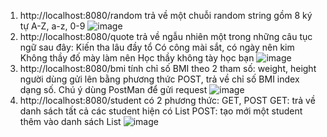 1. http://localhost:8080/random trả về một chuỗi random string gồm 8 ký tự A-Z, a-z, 0-9
   ![image](https://user-images.githubusercontent.com/95962543/168327502-0d5a61bd-a8f7-4337-9599-a7f6d56437d6.png)
2. http://localhost:8080/quote trả về ngẫu nhiên một trong những câu tục ngữ sau đây:
   Kiến tha lâu đầy tổ
   Có công mài sắt, có ngày nên kim
   Không thầy đố mày làm nên
   Học thầy không tày học bạn
   ![image](https://user-images.githubusercontent.com/95962543/168329755-7dcd1af9-d5d7-44e1-8dcb-6107f831e583.png)
3. http://localhost:8080/bmi tính chỉ số BMI theo 2 tham số: weight, height người dùng gửi lên bằng phương thức POST, trả về chỉ số BMI index dạng số. Chú ý dùng PostMan để gửi request
   ![image](https://user-images.githubusercontent.com/95962543/168409759-ace18c24-8941-4e67-96dc-095f2a5eae47.png)
4. http://localhost:8080/student có 2 phương thức: GET, POST
   GET: trả về danh sách tất cả các student hiện có List<Student>
   POST: tạo mới một student thêm vào danh sách List<Student>
   ![image](https://user-images.githubusercontent.com/95962543/168410748-cbac470a-87aa-4dab-a490-8bbe59ce4e8b.png)
